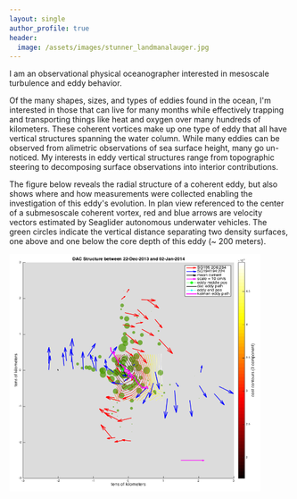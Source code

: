 ```yaml
---
layout: single
author_profile: true
header:
  image: /assets/images/stunner_landmanalauger.jpg
---
```


I am an observational physical oceanographer interested in mesoscale turbulence and eddy behavior. 

Of the many shapes, sizes, and types of eddies found in the ocean, I'm interested in those that can live for many months while effectively trapping and transporting things like heat and oxygen over many hundreds of kilometers. These coherent vortices make up one type of eddy that all have vertical structures spanning the water column. While many eddies can be observed from alimetric observations of sea surface height, many go un-noticed. My interests in eddy vertical structures range from topographic steering to decomposing surface observations into interior contributions.      

The figure below reveals the radial structure of a coherent eddy, but also shows where and how measurements were collected enabling the investigation of this eddy's evolution. In plan view referenced to the center of a submesoscale coherent vortex, red and blue arrows are velocity vectors estimated by Seaglider autonomous underwater vehicles. The green circles indicate the vertical distance separating two density surfaces, one above and one below the core depth of this eddy (~ 200 meters). 

<img src="/assets/images/centering_method.png" width="450" height="425"/>

